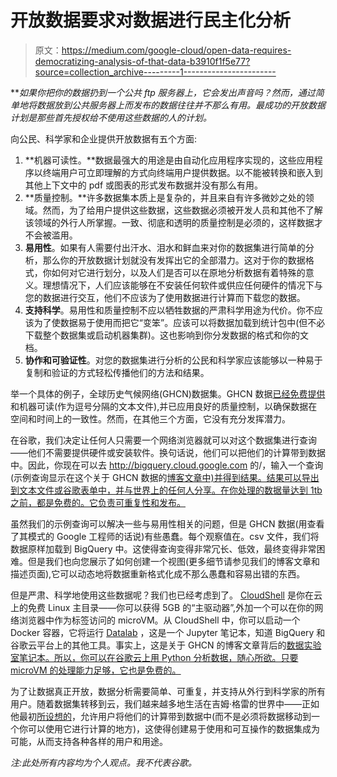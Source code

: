 # 开放数据要求对数据进行民主化分析

> 原文：<https://medium.com/google-cloud/open-data-requires-democratizing-analysis-of-that-data-b3910f1f5e77?source=collection_archive---------1----------------------->

***如果你把你的数据扔到一个公共 ftp 服务器上，它会发出声音吗？*然而，通过简单地将数据放到公共服务器上而发布的数据往往并不那么有用。最成功的开放数据计划是那些首先授权给不使用这些数据的人的计划。**

向公民、科学家和企业提供开放数据有五个方面:

1.  **机器可读性。**数据最强大的用途是由自动化应用程序实现的，这些应用程序以终端用户可立即理解的方式向终端用户提供数据。以不能被转换和嵌入到其他上下文中的 pdf 或图表的形式发布数据并没有那么有用。
2.  **质量控制。**许多数据集本质上是复杂的，并且来自有许多微妙之处的领域。然而，为了给用户提供这些数据，这些数据必须被开发人员和其他不了解该领域的外行人所掌握。一致、彻底和透明的质量控制是必须的，这样数据才不会被滥用。
3.  **易用性**。如果有人需要付出汗水、泪水和鲜血来对你的数据集进行简单的分析，那么你的开放数据计划就没有发挥出它的全部潜力。这对于你的数据格式，你如何对它进行划分，以及人们是否可以在原地分析数据有着特殊的意义。理想情况下，人们应该能够在不安装任何软件或供应任何硬件的情况下与您的数据进行交互，他们不应该为了使用数据进行计算而下载您的数据。
4.  **支持科学**。易用性和质量控制不应以牺牲数据的严肃科学用途为代价。你不应该为了使数据易于使用而把它“变笨”。应该可以将数据加载到统计包中(但不必下载整个数据集或启动机器集群)。这也影响到你分发数据的格式和你的文档。
5.  **协作和可验证性**。对您的数据集进行分析的公民和科学家应该能够以一种易于复制和验证的方式轻松传播他们的方法和结果。

举一个具体的例子，全球历史气候网络(GHCN)数据集。GHCN 数据[已经免费提供](https://www.ncdc.noaa.gov/data-access/land-based-station-data/land-based-datasets/global-historical-climatology-network-ghcn)和机器可读(作为逗号分隔的文本文件),并已应用良好的质量控制，以确保数据在空间和时间上的一致性。然而，在其他三个方面，它没有充分发挥潜力。

在谷歌，我们决定让任何人只需要一个网络浏览器就可以对这个数据集进行查询——他们不需要提供硬件或安装软件。换句话说，他们可以把他们的计算带到数据中。因此，你现在可以去 http://bigquery.cloud.google.com 的/，输入一个查询(示例查询显示在这个关于 GHCN 数据的[博客文章中)并得到结果。结果可以导出到文本文件或谷歌表单中，并与世界上的任何人分享。在你处理的数据量达到 1tb 之前，都是免费的。它负责可重复性和发布。](https://cloudplatform.googleblog.com/2016/09/global-historical-daily-weather-data-now-available-in-BigQuery.html)

虽然我们的示例查询可以解决一些与易用性相关的问题，但是 GHCN 数据(用查看了其模式的 Google 工程师的话说)有些愚蠢。每个观察值在。csv 文件，我们将数据原样加载到 BigQuery 中。这使得查询变得非常冗长、低效，最终变得非常困难。但是我们也向您展示了如何创建一个视图(更多细节请参见我们的博客文章和描述页面),它可以动态地将数据重新格式化成不那么愚蠢和容易出错的东西。

但是严肃、科学地使用这些数据呢？我们也已经考虑到了。 [CloudShell](https://cloud.google.com/shell/docs/) 是你在云上的免费 Linux 主目录——你可以获得 5GB 的“主驱动器”,外加一个可以在你的网络浏览器中作为标签访问的 microVM。从 CloudShell 中，你可以启动一个 Docker 容器，它将运行 [Datalab](https://codelabs.developers.google.com/codelabs/cpb100-datalab/index.html) ，这是一个 Jupyter 笔记本，知道 BigQuery 和谷歌云平台上的其他工具。事实上，这是关于 GHCN 的博客文章背后的[数据实验室笔记本。所以，你可以在谷歌云上用 Python 分析数据，随心所欲。只要 microVM 的处理能力足够，它也是免费的。](https://github.com/GoogleCloudPlatform/training-data-analyst/blob/blog_20160825/ghcn/ghcn_on_bq.ipynb)

为了让数据真正开放，数据分析需要简单、可重复，并支持从外行到科学家的所有用户。随着数据集转移到云，我们越来越多地生活在吉姆·格雷的世界中——正如他最初[所设想的](http://www.nytimes.com/2009/12/15/science/15books.html?_r=0)，允许用户将他们的计算带到数据中(而不是必须将数据移动到一个你可以使用它进行计算的地方)，这使得创建易于使用和可互操作的数据集成为可能，从而支持各种各样的用户和用途。

*注:此处所有内容均为个人观点。我不代表谷歌。*